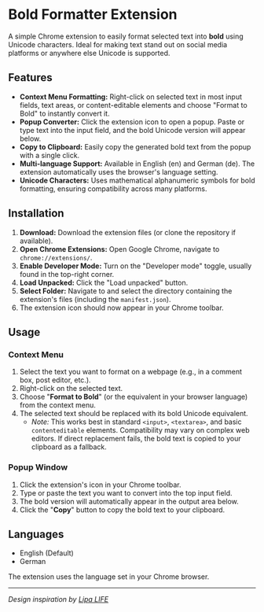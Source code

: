 # Bold Formatter Extension

A simple Chrome extension to easily format selected text into **bold** using Unicode characters. Ideal for making text stand out on social media platforms or anywhere else Unicode is supported.

## Features

*   **Context Menu Formatting:** Right-click on selected text in most input fields, text areas, or content-editable elements and choose "Format to Bold" to instantly convert it.
*   **Popup Converter:** Click the extension icon to open a popup. Paste or type text into the input field, and the bold Unicode version will appear below.
*   **Copy to Clipboard:** Easily copy the generated bold text from the popup with a single click.
*   **Multi-language Support:** Available in English (en) and German (de). The extension automatically uses the browser's language setting.
*   **Unicode Characters:** Uses mathematical alphanumeric symbols for bold formatting, ensuring compatibility across many platforms.

## Installation

1.  **Download:** Download the extension files (or clone the repository if available).
2.  **Open Chrome Extensions:** Open Google Chrome, navigate to `chrome://extensions/`.
3.  **Enable Developer Mode:** Turn on the "Developer mode" toggle, usually found in the top-right corner.
4.  **Load Unpacked:** Click the "Load unpacked" button.
5.  **Select Folder:** Navigate to and select the directory containing the extension's files (including the `manifest.json`).
6.  The extension icon should now appear in your Chrome toolbar.

## Usage

### Context Menu

1.  Select the text you want to format on a webpage (e.g., in a comment box, post editor, etc.).
2.  Right-click on the selected text.
3.  Choose "**Format to Bold**" (or the equivalent in your browser language) from the context menu.
4.  The selected text should be replaced with its bold Unicode equivalent.
    *   *Note:* This works best in standard `<input>`, `<textarea>`, and basic `contenteditable` elements. Compatibility may vary on complex web editors. If direct replacement fails, the bold text is copied to your clipboard as a fallback.

### Popup Window

1.  Click the extension's icon in your Chrome toolbar.
2.  Type or paste the text you want to convert into the top input field.
3.  The bold version will automatically appear in the output area below.
4.  Click the "**Copy**" button to copy the bold text to your clipboard.

## Languages

*   English (Default)
*   German

The extension uses the language set in your Chrome browser.

---

*Design inspiration by [Lipa LIFE](https://www.lipalife.de)*
